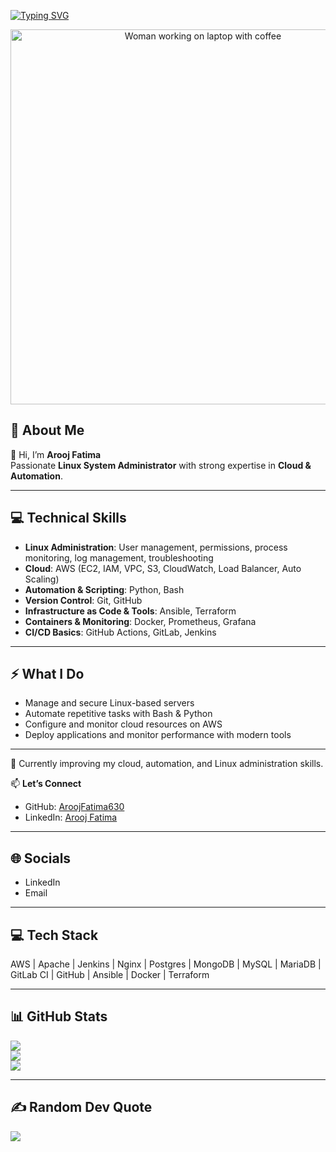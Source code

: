 [![Typing SVG](https://readme-typing-svg.herokuapp.com?color=%23F7F7F7&size=25&center=true&vCenter=true&width=500&lines=Linux+System+Administrator)](https://git.io/typing-svg)
<p align="center">
  <img src="https://i.imgur.com/YOUR_IMAGE_LINK.png" alt="Woman working on laptop with coffee" width="600"/>
</p>




## 💫 About Me
👋 Hi, I’m **Arooj Fatima**  
Passionate **Linux System Administrator** with strong expertise in **Cloud & Automation**.

---

## 💻 Technical Skills
- **Linux Administration**: User management, permissions, process monitoring, log management, troubleshooting  
- **Cloud**: AWS (EC2, IAM, VPC, S3, CloudWatch, Load Balancer, Auto Scaling)  
- **Automation & Scripting**: Python, Bash  
- **Version Control**: Git, GitHub  
- **Infrastructure as Code & Tools**: Ansible, Terraform  
- **Containers & Monitoring**: Docker, Prometheus, Grafana  
- **CI/CD Basics**: GitHub Actions, GitLab, Jenkins  

---

## ⚡ What I Do
- Manage and secure Linux-based servers  
- Automate repetitive tasks with Bash & Python  
- Configure and monitor cloud resources on AWS  
- Deploy applications and monitor performance with modern tools  

---

🌱 Currently improving my cloud, automation, and Linux administration skills.  

📫 **Let’s Connect**  
- GitHub: [AroojFatima630](https://github.com/AroojFatima630)  
- LinkedIn: [Arooj Fatima](https://www.linkedin.com/in/arooj-fatima-7133aa2b2)  

---

## 🌐 Socials
- LinkedIn  
- Email  

---

## 💻 Tech Stack
AWS | Apache | Jenkins | Nginx | Postgres | MongoDB | MySQL | MariaDB |  
GitLab CI | GitHub | Ansible | Docker | Terraform  

---

## 📊 GitHub Stats
![](https://github-readme-stats.vercel.app/api?username=AroojFatima630&theme=radical&hide_border=false&include_all_commits=false&count_private=false)  
![](https://github-readme-streak-stats.herokuapp.com/?user=AroojFatima630&theme=radical&hide_border=false)  
![](https://github-readme-stats.vercel.app/api/top-langs/?username=AroojFatima630&theme=radical&hide_border=false&layout=compact)  

---

## ✍️ Random Dev Quote
![](https://quotes-github-readme.vercel.app/api?type=horizontal&theme=radical)  
